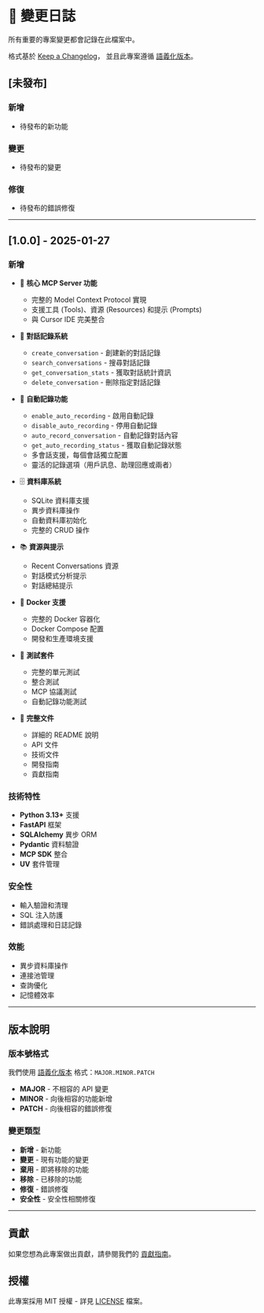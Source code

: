 # 📝 變更日誌

所有重要的專案變更都會記錄在此檔案中。

格式基於 [Keep a Changelog](https://keepachangelog.com/zh-TW/1.0.0/)，
並且此專案遵循 [語義化版本](https://semver.org/lang/zh-TW/)。

## [未發布]

### 新增
- 待發布的新功能

### 變更
- 待發布的變更

### 修復
- 待發布的錯誤修復

---

## [1.0.0] - 2025-01-27

### 新增
- 🎯 **核心 MCP Server 功能**
  - 完整的 Model Context Protocol 實現
  - 支援工具 (Tools)、資源 (Resources) 和提示 (Prompts)
  - 與 Cursor IDE 完美整合

- 💬 **對話記錄系統**
  - `create_conversation` - 創建新的對話記錄
  - `search_conversations` - 搜尋對話記錄
  - `get_conversation_stats` - 獲取對話統計資訊
  - `delete_conversation` - 刪除指定對話記錄

- 🤖 **自動記錄功能**
  - `enable_auto_recording` - 啟用自動記錄
  - `disable_auto_recording` - 停用自動記錄
  - `auto_record_conversation` - 自動記錄對話內容
  - `get_auto_recording_status` - 獲取自動記錄狀態
  - 多會話支援，每個會話獨立配置
  - 靈活的記錄選項（用戶訊息、助理回應或兩者）

- 🗄️ **資料庫系統**
  - SQLite 資料庫支援
  - 異步資料庫操作
  - 自動資料庫初始化
  - 完整的 CRUD 操作

- 📚 **資源與提示**
  - Recent Conversations 資源
  - 對話模式分析提示
  - 對話總結提示

- 🐳 **Docker 支援**
  - 完整的 Docker 容器化
  - Docker Compose 配置
  - 開發和生產環境支援

- 🧪 **測試套件**
  - 完整的單元測試
  - 整合測試
  - MCP 協議測試
  - 自動記錄功能測試

- 📖 **完整文件**
  - 詳細的 README 說明
  - API 文件
  - 技術文件
  - 開發指南
  - 貢獻指南

### 技術特性
- **Python 3.13+** 支援
- **FastAPI** 框架
- **SQLAlchemy** 異步 ORM
- **Pydantic** 資料驗證
- **MCP SDK** 整合
- **UV** 套件管理

### 安全性
- 輸入驗證和清理
- SQL 注入防護
- 錯誤處理和日誌記錄

### 效能
- 異步資料庫操作
- 連接池管理
- 查詢優化
- 記憶體效率

---

## 版本說明

### 版本號格式
我們使用 [語義化版本](https://semver.org/lang/zh-TW/) 格式：`MAJOR.MINOR.PATCH`

- **MAJOR** - 不相容的 API 變更
- **MINOR** - 向後相容的功能新增
- **PATCH** - 向後相容的錯誤修復

### 變更類型

- **新增** - 新功能
- **變更** - 現有功能的變更
- **棄用** - 即將移除的功能
- **移除** - 已移除的功能
- **修復** - 錯誤修復
- **安全性** - 安全性相關修復

---

## 貢獻

如果您想為此專案做出貢獻，請參閱我們的 [貢獻指南](CONTRIBUTING.md)。

## 授權

此專案採用 MIT 授權 - 詳見 [LICENSE](LICENSE) 檔案。 